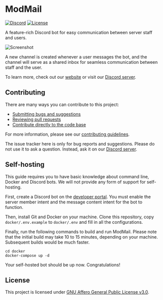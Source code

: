 # ModMail

[![Discord](https://discord.com/api/guilds/576016832956334080/widget.png)][discord]
[![License](https://img.shields.io/github/license/chamburr/modmail.svg)](LICENSE)

A feature-rich Discord bot for easy communication between server staff and users.

![Screenshot](https://chamburr.xyz/u/7PUf0Z.png)

A new channel is created whenever a user messages the bot, and the channel will serve as a shared
inbox for seamless communication between staff and the user.

To learn more, check out our [website](https://modmail.xyz) or visit our [Discord server][discord].

## Contributing

There are many ways you can contribute to this project:

- [Submitting bugs and suggestions](https://github.com/chamburr/modmail/issues)
- [Reviewing pull requests](https://github.com/chamburr/modmail/pulls)
- [Contribute directly to the code base](https://github.com/chamburr/modmail/pulls)

For more information, please see our [contributing guidelines](CONTRIBUTING.md).

The issue tracker here is only for bug reports and suggestions. Please do not use it to ask a
question. Instead, ask it on our [Discord server][discord].

## Self-hosting

This guide requires you to have basic knowledge about command line, Docker and Discord bots. We
will not provide any form of support for self-hosting.

First, create a Discord bot on the [developer portal](https://discord.com/developers). You must
enable the server member intent and the message content intent for the bot to function.

Then, install Git and Docker on your machine. Clone this repository, copy `docker/.env.example` to
`docker/.env` and fill in all the configurations.

Finally, run the following commands to build and run ModMail. Please note that the initial build
may take 10 to 15 minutes, depending on your machine. Subsequent builds would be much faster.

```
cd docker
docker-compose up -d
```

Your self-hosted bot should be up now. Congratulations!

## License

This project is licensed under [GNU Affero General Public License v3.0](LICENSE).

[discord]: https://discord.gg/wjWJwJB
